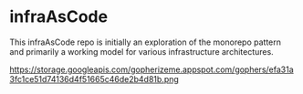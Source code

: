 # infraAsCode


This infraAsCode repo is initially an exploration of the monorepo pattern and primarily a working model for various infrastructure architectures. <br> 


https://storage.googleapis.com/gopherizeme.appspot.com/gophers/efa31a3fc1ce51d74136d4f51665c46de2b4d81b.png
